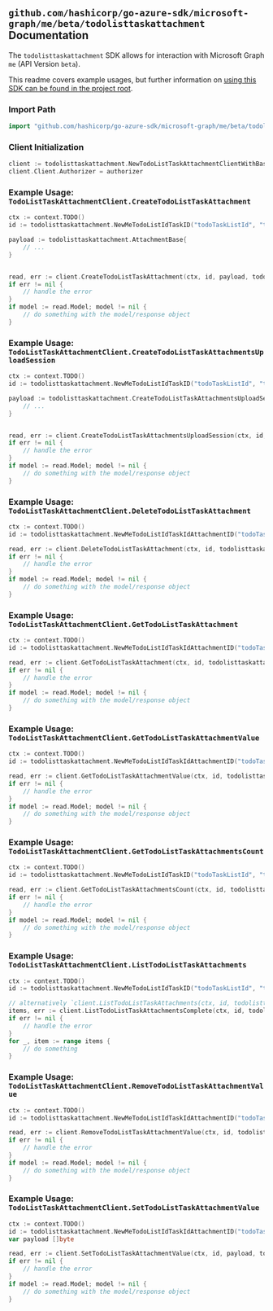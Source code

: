 
## `github.com/hashicorp/go-azure-sdk/microsoft-graph/me/beta/todolisttaskattachment` Documentation

The `todolisttaskattachment` SDK allows for interaction with Microsoft Graph `me` (API Version `beta`).

This readme covers example usages, but further information on [using this SDK can be found in the project root](https://github.com/hashicorp/go-azure-sdk/tree/main/docs).

### Import Path

```go
import "github.com/hashicorp/go-azure-sdk/microsoft-graph/me/beta/todolisttaskattachment"
```


### Client Initialization

```go
client := todolisttaskattachment.NewTodoListTaskAttachmentClientWithBaseURI("https://graph.microsoft.com")
client.Client.Authorizer = authorizer
```


### Example Usage: `TodoListTaskAttachmentClient.CreateTodoListTaskAttachment`

```go
ctx := context.TODO()
id := todolisttaskattachment.NewMeTodoListIdTaskID("todoTaskListId", "todoTaskId")

payload := todolisttaskattachment.AttachmentBase{
	// ...
}


read, err := client.CreateTodoListTaskAttachment(ctx, id, payload, todolisttaskattachment.DefaultCreateTodoListTaskAttachmentOperationOptions())
if err != nil {
	// handle the error
}
if model := read.Model; model != nil {
	// do something with the model/response object
}
```


### Example Usage: `TodoListTaskAttachmentClient.CreateTodoListTaskAttachmentsUploadSession`

```go
ctx := context.TODO()
id := todolisttaskattachment.NewMeTodoListIdTaskID("todoTaskListId", "todoTaskId")

payload := todolisttaskattachment.CreateTodoListTaskAttachmentsUploadSessionRequest{
	// ...
}


read, err := client.CreateTodoListTaskAttachmentsUploadSession(ctx, id, payload, todolisttaskattachment.DefaultCreateTodoListTaskAttachmentsUploadSessionOperationOptions())
if err != nil {
	// handle the error
}
if model := read.Model; model != nil {
	// do something with the model/response object
}
```


### Example Usage: `TodoListTaskAttachmentClient.DeleteTodoListTaskAttachment`

```go
ctx := context.TODO()
id := todolisttaskattachment.NewMeTodoListIdTaskIdAttachmentID("todoTaskListId", "todoTaskId", "attachmentBaseId")

read, err := client.DeleteTodoListTaskAttachment(ctx, id, todolisttaskattachment.DefaultDeleteTodoListTaskAttachmentOperationOptions())
if err != nil {
	// handle the error
}
if model := read.Model; model != nil {
	// do something with the model/response object
}
```


### Example Usage: `TodoListTaskAttachmentClient.GetTodoListTaskAttachment`

```go
ctx := context.TODO()
id := todolisttaskattachment.NewMeTodoListIdTaskIdAttachmentID("todoTaskListId", "todoTaskId", "attachmentBaseId")

read, err := client.GetTodoListTaskAttachment(ctx, id, todolisttaskattachment.DefaultGetTodoListTaskAttachmentOperationOptions())
if err != nil {
	// handle the error
}
if model := read.Model; model != nil {
	// do something with the model/response object
}
```


### Example Usage: `TodoListTaskAttachmentClient.GetTodoListTaskAttachmentValue`

```go
ctx := context.TODO()
id := todolisttaskattachment.NewMeTodoListIdTaskIdAttachmentID("todoTaskListId", "todoTaskId", "attachmentBaseId")

read, err := client.GetTodoListTaskAttachmentValue(ctx, id, todolisttaskattachment.DefaultGetTodoListTaskAttachmentValueOperationOptions())
if err != nil {
	// handle the error
}
if model := read.Model; model != nil {
	// do something with the model/response object
}
```


### Example Usage: `TodoListTaskAttachmentClient.GetTodoListTaskAttachmentsCount`

```go
ctx := context.TODO()
id := todolisttaskattachment.NewMeTodoListIdTaskID("todoTaskListId", "todoTaskId")

read, err := client.GetTodoListTaskAttachmentsCount(ctx, id, todolisttaskattachment.DefaultGetTodoListTaskAttachmentsCountOperationOptions())
if err != nil {
	// handle the error
}
if model := read.Model; model != nil {
	// do something with the model/response object
}
```


### Example Usage: `TodoListTaskAttachmentClient.ListTodoListTaskAttachments`

```go
ctx := context.TODO()
id := todolisttaskattachment.NewMeTodoListIdTaskID("todoTaskListId", "todoTaskId")

// alternatively `client.ListTodoListTaskAttachments(ctx, id, todolisttaskattachment.DefaultListTodoListTaskAttachmentsOperationOptions())` can be used to do batched pagination
items, err := client.ListTodoListTaskAttachmentsComplete(ctx, id, todolisttaskattachment.DefaultListTodoListTaskAttachmentsOperationOptions())
if err != nil {
	// handle the error
}
for _, item := range items {
	// do something
}
```


### Example Usage: `TodoListTaskAttachmentClient.RemoveTodoListTaskAttachmentValue`

```go
ctx := context.TODO()
id := todolisttaskattachment.NewMeTodoListIdTaskIdAttachmentID("todoTaskListId", "todoTaskId", "attachmentBaseId")

read, err := client.RemoveTodoListTaskAttachmentValue(ctx, id, todolisttaskattachment.DefaultRemoveTodoListTaskAttachmentValueOperationOptions())
if err != nil {
	// handle the error
}
if model := read.Model; model != nil {
	// do something with the model/response object
}
```


### Example Usage: `TodoListTaskAttachmentClient.SetTodoListTaskAttachmentValue`

```go
ctx := context.TODO()
id := todolisttaskattachment.NewMeTodoListIdTaskIdAttachmentID("todoTaskListId", "todoTaskId", "attachmentBaseId")
var payload []byte

read, err := client.SetTodoListTaskAttachmentValue(ctx, id, payload, todolisttaskattachment.DefaultSetTodoListTaskAttachmentValueOperationOptions())
if err != nil {
	// handle the error
}
if model := read.Model; model != nil {
	// do something with the model/response object
}
```
